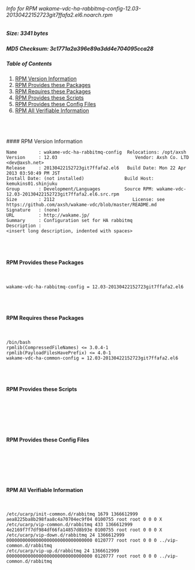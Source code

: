 ###### Info for RPM wakame-vdc-ha-rabbitmq-config-12.03-20130422152723git7ffafa2.el6.noarch.rpm  
##### Size: 3341 bytes  
##### MD5 Checksum: 3c1771a2a396e89a3dd4e704095cca28  
##### Table of Contents  
1. [RPM Version Information](#version)  
2. [RPM Provides these Packages ](#provides)  
3. [RPM Requires these Packages](#requires)  
4. [RPM Provides these Scripts](#scripts)  
5. [RPM Provides these Config Files](#config)  
6. [RPM All Verifiable Information](#verifiable)  
&nbsp;  
&nbsp;  
&nbsp;  

<a name="version" />
#### RPM Version Information  
&nbsp;  

```  
Name        : wakame-vdc-ha-rabbitmq-config  Relocations: /opt/axsh 
Version     : 12.03                             Vendor: Axsh Co. LTD <dev@axsh.net>
Release     : 20130422152723git7ffafa2.el6   Build Date: Mon 22 Apr 2013 03:50:49 PM JST
Install Date: (not installed)               Build Host: kemukins01.shinjuku
Group       : Development/Languages         Source RPM: wakame-vdc-12.03-20130422152723git7ffafa2.el6.src.rpm
Size        : 2112                             License: see https://github.com/axsh/wakame-vdc/blob/master/README.md
Signature   : (none)
URL         : http://wakame.jp/
Summary     : Configuration set for HA rabbitmq
Description :
<insert long description, indented with spaces>
```  

&nbsp;  
&nbsp;  
<a name="provides" />
#### RPM Provides these Packages  
&nbsp;  

```  
wakame-vdc-ha-rabbitmq-config = 12.03-20130422152723git7ffafa2.el6
```  

&nbsp;  
&nbsp;  
<a name="requires" />
#### RPM Requires these Packages  
&nbsp;  

```  
/bin/bash  
rpmlib(CompressedFileNames) <= 3.0.4-1
rpmlib(PayloadFilesHavePrefix) <= 4.0-1
wakame-vdc-ha-common-config = 12.03-20130422152723git7ffafa2.el6
```  

&nbsp;  
&nbsp;  
<a name="scripts" />
#### RPM Provides these Scripts  
&nbsp;  

```  
```  

&nbsp;  
&nbsp;  
<a name="config" />
#### RPM Provides these Config Files  
&nbsp;  

```  
```  

&nbsp;  
&nbsp;  
<a name="verifiable" />
#### RPM All Verifiable Information  
&nbsp;  

```  
/etc/ucarp/init-common.d/rabbitmq 1679 1366612999 aea8225ba8b298faa8c4a70704ec9f04 0100755 root root 0 0 0 X
/etc/ucarp/vip-common.d/rabbitmq 433 1366612999 4e2169f7f7df984df66fa14857d8b93e 0100755 root root 0 0 0 X
/etc/ucarp/vip-down.d/rabbitmq 24 1366612999 00000000000000000000000000000000 0120777 root root 0 0 0 ../vip-common.d/rabbitmq
/etc/ucarp/vip-up.d/rabbitmq 24 1366612999 00000000000000000000000000000000 0120777 root root 0 0 0 ../vip-common.d/rabbitmq
```  

&nbsp;  
